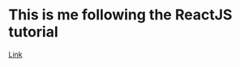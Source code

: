 # This is me following the ReactJS tutorial

[Link](https://reactjs.org/tutorial/tutorial.html#setup-option-2-local-development-environment)

